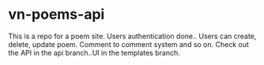 # vn-poems-api
This is a repo for a poem site. Users authentication done.. Users can create, delete, update poem. Comment to comment system and so on.
Check out the API in the api branch..UI in the templates branch.
